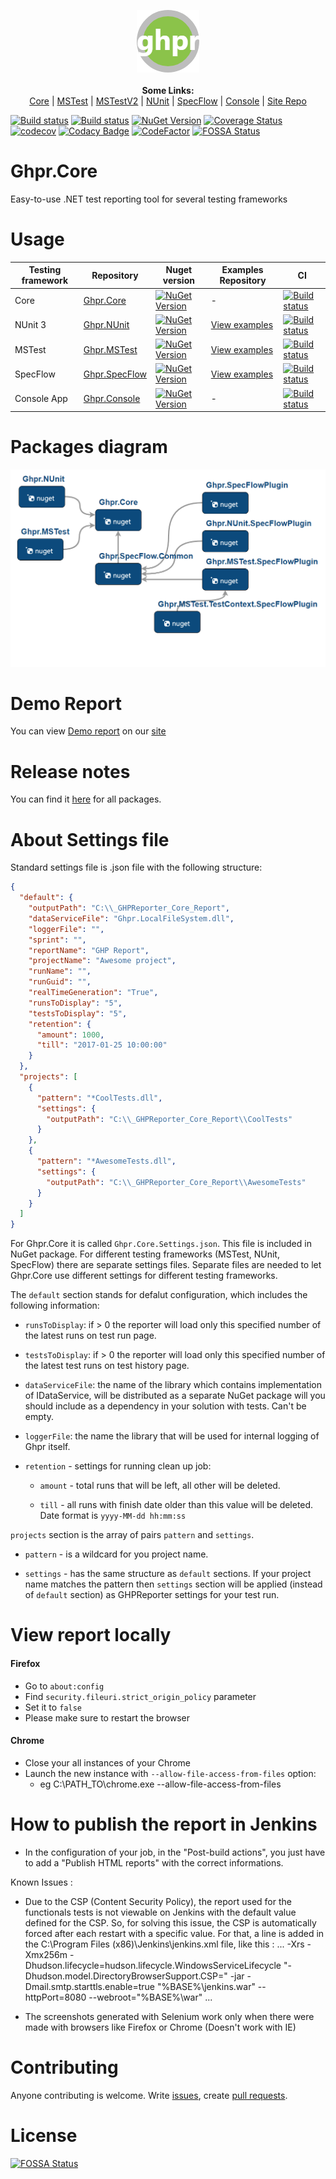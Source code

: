<p align="center">
  <a href="https://ghpreporter.github.io/"><img src="https://github.com/GHPReporter/GHPReporter.github.io/blob/master/img/logo-small.png?raw=true" alt="Project icon"></a>
  <br><br>
  <b>Some Links:</b><br>
  <a href="https://github.com/GHPReporter/Ghpr.Core">Core</a> |
  <a href="https://github.com/GHPReporter/Ghpr.MSTest">MSTest</a> |
  <a href="https://github.com/GHPReporter/Ghpr.MSTestV2">MSTestV2</a> |
  <a href="https://github.com/GHPReporter/Ghpr.NUnit">NUnit</a> |
  <a href="https://github.com/GHPReporter/Ghpr.SpecFlow">SpecFlow</a> |
  <a href="https://github.com/GHPReporter/Ghpr.Console">Console</a> |
  <a href="https://github.com/GHPReporter/GHPReporter.github.io/">Site Repo</a>
</p>

[![Build status](https://ci.appveyor.com/api/projects/status/ix1epmijw6uc780w/branch/master?svg=true)](https://ci.appveyor.com/project/elv1s42/ghpr-core/branch/master)
[![Build status](https://dev.azure.com/ghpreporter/Ghpr.Core/_apis/build/status/Ghpr.Core-CI)](https://dev.azure.com/ghpreporter/Ghpr.Core/_build/latest?definitionId=2)
[![NuGet Version](https://img.shields.io/nuget/v/Ghpr.Core.svg)](https://www.nuget.org/packages/Ghpr.Core)
[![Coverage Status](https://coveralls.io/repos/github/GHPReporter/Ghpr.Core/badge.svg?branch=master)](https://coveralls.io/github/GHPReporter/Ghpr.Core?branch=master)
[![codecov](https://codecov.io/gh/GHPReporter/Ghpr.Core/branch/master/graph/badge.svg)](https://codecov.io/gh/GHPReporter/Ghpr.Core)
[![Codacy Badge](https://api.codacy.com/project/badge/Grade/0a299da7eea3464a8652ee5d2fea28f5)](https://www.codacy.com/app/GHPReporter/Ghpr.Core?utm_source=github.com&amp;utm_medium=referral&amp;utm_content=GHPReporter/Ghpr.Core&amp;utm_campaign=Badge_Grade)
[![CodeFactor](https://www.codefactor.io/repository/github/ghpreporter/ghpr.core/badge)](https://www.codefactor.io/repository/github/ghpreporter/ghpr.core)
[![FOSSA Status](https://app.fossa.io/api/projects/git%2Bgithub.com%2FGHPReporter%2FGhpr.Core.svg?type=shield)](https://app.fossa.io/projects/git%2Bgithub.com%2FGHPReporter%2FGhpr.Core?ref=badge_shield)

# Ghpr.Core

Easy-to-use .NET test reporting tool for several testing frameworks

# Usage

|Testing framework|Repository|Nuget version|Examples Repository|CI|
|---|---|---|---|---|
|Core|[Ghpr.Core](https://github.com/GHPReporter/Ghpr.Core)|[![NuGet Version](https://img.shields.io/nuget/v/Ghpr.Core.svg)](https://www.nuget.org/packages/Ghpr.Core)|-|[![Build status](https://ci.appveyor.com/api/projects/status/ix1epmijw6uc780w?svg=true)](https://ci.appveyor.com/project/elv1s42/ghpr-core)|
|NUnit 3|[Ghpr.NUnit](https://github.com/GHPReporter/Ghpr.NUnit#usage)|[![NuGet Version](https://img.shields.io/nuget/v/Ghpr.NUnit.svg)](https://www.nuget.org/packages/Ghpr.NUnit)|[View examples](https://github.com/GHPReporter/Ghpr.NUnit.Examples)|[![Build status](https://ci.appveyor.com/api/projects/status/edl1eag5luk5v4xs?svg=true)](https://ci.appveyor.com/project/elv1s42/ghpr-nunit)|
|MSTest|[Ghpr.MSTest](https://github.com/GHPReporter/Ghpr.MSTest#usage)|[![NuGet Version](https://img.shields.io/nuget/v/Ghpr.MSTest.svg)](https://www.nuget.org/packages/Ghpr.MSTest)|[View examples](https://github.com/GHPReporter/Ghpr.MSTest.Examples)|[![Build status](https://ci.appveyor.com/api/projects/status/0surlhjtkckdiw18?svg=true)](https://ci.appveyor.com/project/elv1s42/ghpr-mstest)|
|SpecFlow|[Ghpr.SpecFlow](https://github.com/GHPReporter/Ghpr.SpecFlow)|[![NuGet Version](https://img.shields.io/nuget/v/Ghpr.SpecFlowPlugin.svg)](https://www.nuget.org/packages/Ghpr.SpecFlowPlugin)|[View examples](https://github.com/GHPReporter/Ghpr.SpecFlow.Examples)|[![Build status](https://ci.appveyor.com/api/projects/status/jtmugpb1axnpc97g?svg=true)](https://ci.appveyor.com/project/elv1s42/ghpr-specflow)|
|Console App|[Ghpr.Console](https://github.com/GHPReporter/Ghpr.Console)|[![NuGet Version](https://img.shields.io/nuget/v/Ghpr.Console.svg)](https://www.nuget.org/packages/Ghpr.Console)|-|[![Build status](https://ci.appveyor.com/api/projects/status/1nhj8penho50h2ro?svg=true)](https://ci.appveyor.com/project/elv1s42/ghpr-console)|

# Packages diagram

<p align="center">
  <a href="https://raw.githubusercontent.com/GHPReporter/Ghpr.Core/master/packages.png"><img src="https://raw.githubusercontent.com/GHPReporter/Ghpr.Core/master/packages.png" alt="Diagram"></a>
</p>

# Demo Report

You can view [Demo report](http://ghpreporter.github.io/report/) on our [site](http://ghpreporter.github.io/)

# Release notes

You can find it [here](https://github.com/GHPReporter/Ghpr.Core/blob/master/RELEASE_NOTES.md) for all packages.

# About Settings file

Standard settings file is .json file with the following structure:
``` json
{
  "default": {
    "outputPath": "C:\\_GHPReporter_Core_Report",
    "dataServiceFile": "Ghpr.LocalFileSystem.dll",
    "loggerFile": "",
    "sprint": "",
    "reportName": "GHP Report",
    "projectName": "Awesome project",
    "runName": "",
    "runGuid": "",
    "realTimeGeneration": "True",
    "runsToDisplay": "5",
    "testsToDisplay": "5",
    "retention": {
      "amount": 1000,
      "till": "2017-01-25 10:00:00"
    }
  },
  "projects": [
    {
      "pattern": "*CoolTests.dll",
      "settings": {
        "outputPath": "C:\\_GHPReporter_Core_Report\\CoolTests"
      }
    },
    {
      "pattern": "*AwesomeTests.dll",
      "settings": {
        "outputPath": "C:\\_GHPReporter_Core_Report\\AwesomeTests"
      }
    }
  ]
}
```
For Ghpr.Core it is called `Ghpr.Core.Settings.json`. This file is included in NuGet package. For different testing frameworks (MSTest, NUnit, SpecFlow) there are separate settings files. Separate files are needed to let Ghpr.Core use different settings for different testing frameworks. 

The `default` section stands for defalut configuration, which includes the following information:

 - `runsToDisplay`: if > 0 the reporter will load only this specified number of the latest runs on test run page.

 - `testsToDisplay`: if > 0 the reporter will load only this specified number of the latest test runs on test history page.

 - `dataServiceFile`: the name of the library which contains implementation of IDataService, will be distributed as a separate NuGet package will you should include as a dependency in your solution with tests. Can't be empty.

 - `loggerFile`: the name the library that will be used for internal logging of Ghpr itself.

 - `retention` - settings for running clean up job:

   - `amount` - total runs that will be left, all other will be deleted.
   
   - `till` - all runs with finish date older than  this value will be deleted. Date format is `yyyy-MM-dd hh:mm:ss`
   
`projects` section is the array of pairs `pattern` and `settings`.
 
 - `pattern` - is a wildcard for you project name.
 
 - `settings` - has the same structure as `default` sections. If your project name matches the pattern then `settings` section will be applied (instead of `default` section) as GHPReporter settings for your test run.

# View report locally

#### Firefox

 - Go to `about:config`
 - Find `security.fileuri.strict_origin_policy` parameter
 - Set it to `false`
 - Please make sure to restart the browser
 
#### Chrome

 - Close your all instances of your Chrome
 - Launch the new instance with `--allow-file-access-from-files` option:
    - eg C:\PATH_TO\chrome.exe --allow-file-access-from-files

# How to publish the report in Jenkins

 - In the configuration of your job, in the "Post-build actions", you just have to add a "Publish HTML reports" with the correct informations.
 
Known Issues : 
 - Due to the CSP (Content Security Policy), the report used for the functionals tests is not viewable on Jenkins with the default value defined for the CSP. So, for solving this issue, the CSP is automatically forced after each restart with a specific value. For that, a line is added in the C:\Program Files (x86)\Jenkins\jenkins.xml file, like this :
... 
 <arguments>-Xrs -Xmx256m -Dhudson.lifecycle=hudson.lifecycle.WindowsServiceLifecycle "-Dhudson.model.DirectoryBrowserSupport.CSP=" -jar -Dmail.smtp.starttls.enable=true "%BASE%\jenkins.war" --httpPort=8080 --webroot="%BASE%\war"</arguments>
...

 - The screenshots generated with Selenium work only when there were made with browsers like Firefox or Chrome (Doesn't work with IE) 
 

# Contributing

Anyone contributing is welcome. Write [issues](https://github.com/GHPReporter/Ghpr.Core/issues), create [pull requests](https://github.com/GHPReporter/Ghpr.Core/pulls).

# License

[![FOSSA Status](https://app.fossa.io/api/projects/git%2Bgithub.com%2FGHPReporter%2FGhpr.Core.svg?type=large)](https://app.fossa.io/projects/git%2Bgithub.com%2FGHPReporter%2FGhpr.Core?ref=badge_large)
